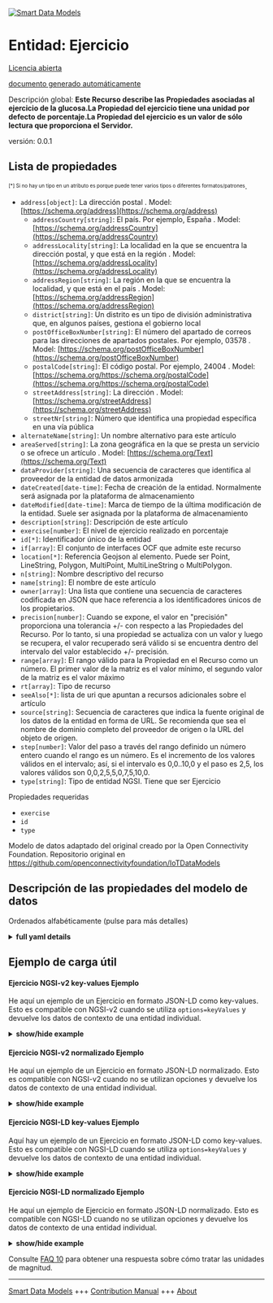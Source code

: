 <!-- 10-Header -->    
[![Smart Data Models](https://smartdatamodels.org/wp-content/uploads/2022/01/SmartDataModels_logo.png "Logo")](https://smartdatamodels.org)    
Entidad: Ejercicio    
==================<!-- /10-Header -->    
<!-- 15-License -->    
[Licencia abierta](https://github.com/smart-data-models//dataModel.OCF/blob/master/Exercise/LICENSE.md)    
[documento generado automáticamente](https://docs.google.com/presentation/d/e/2PACX-1vTs-Ng5dIAwkg91oTTUdt8ua7woBXhPnwavZ0FxgR8BsAI_Ek3C5q97Nd94HS8KhP-r_quD4H0fgyt3/pub?start=false&loop=false&delayms=3000#slide=id.gb715ace035_0_60)    
<!-- /15-License -->    
<!-- 20-Description -->    
Descripción global: **Este Recurso describe las Propiedades asociadas al ejercicio de la glucosa.La Propiedad del ejercicio tiene una unidad por defecto de porcentaje.La Propiedad del ejercicio es un valor de sólo lectura que proporciona el Servidor.**    
versión: 0.0.1    
<!-- /20-Description -->    
<!-- 30-PropertiesList -->    
## Lista de propiedades    
<sup><sub>[*] Si no hay un tipo en un atributo es porque puede tener varios tipos o diferentes formatos/patrones</sub></sup>.    
- `address[object]`: La dirección postal  . Model: [https://schema.org/address](https://schema.org/address)	- `addressCountry[string]`: El país. Por ejemplo, España  . Model: [https://schema.org/addressCountry](https://schema.org/addressCountry)    
	- `addressLocality[string]`: La localidad en la que se encuentra la dirección postal, y que está en la región  . Model: [https://schema.org/addressLocality](https://schema.org/addressLocality)    
	- `addressRegion[string]`: La región en la que se encuentra la localidad, y que está en el país  . Model: [https://schema.org/addressRegion](https://schema.org/addressRegion)    
	- `district[string]`: Un distrito es un tipo de división administrativa que, en algunos países, gestiona el gobierno local      
	- `postOfficeBoxNumber[string]`: El número del apartado de correos para las direcciones de apartados postales. Por ejemplo, 03578  . Model: [https://schema.org/postOfficeBoxNumber](https://schema.org/postOfficeBoxNumber)    
	- `postalCode[string]`: El código postal. Por ejemplo, 24004  . Model: [https://schema.org/https://schema.org/postalCode](https://schema.org/https://schema.org/postalCode)    
	- `streetAddress[string]`: La dirección  . Model: [https://schema.org/streetAddress](https://schema.org/streetAddress)    
	- `streetNr[string]`: Número que identifica una propiedad específica en una vía pública      
- `alternateName[string]`: Un nombre alternativo para este artículo  - `areaServed[string]`: La zona geográfica en la que se presta un servicio o se ofrece un artículo  . Model: [https://schema.org/Text](https://schema.org/Text)- `dataProvider[string]`: Una secuencia de caracteres que identifica al proveedor de la entidad de datos armonizada  - `dateCreated[date-time]`: Fecha de creación de la entidad. Normalmente será asignada por la plataforma de almacenamiento  - `dateModified[date-time]`: Marca de tiempo de la última modificación de la entidad. Suele ser asignada por la plataforma de almacenamiento  - `description[string]`: Descripción de este artículo  - `exercise[number]`: El nivel de ejercicio realizado en porcentaje  - `id[*]`: Identificador único de la entidad  - `if[array]`: El conjunto de interfaces OCF que admite este recurso  - `location[*]`: Referencia Geojson al elemento. Puede ser Point, LineString, Polygon, MultiPoint, MultiLineString o MultiPolygon.  - `n[string]`: Nombre descriptivo del recurso  - `name[string]`: El nombre de este artículo  - `owner[array]`: Una lista que contiene una secuencia de caracteres codificada en JSON que hace referencia a los identificadores únicos de los propietarios.  - `precision[number]`: Cuando se expone, el valor en "precisión" proporciona una tolerancia +/- con respecto a las Propiedades del Recurso. Por lo tanto, si una propiedad se actualiza con un valor y luego se recupera, el valor recuperado será válido si se encuentra dentro del intervalo del valor establecido +/- precisión.  - `range[array]`: El rango válido para la Propiedad en el Recurso como un número. El primer valor de la matriz es el valor mínimo, el segundo valor de la matriz es el valor máximo  - `rt[array]`: Tipo de recurso  - `seeAlso[*]`: lista de uri que apuntan a recursos adicionales sobre el artículo  - `source[string]`: Secuencia de caracteres que indica la fuente original de los datos de la entidad en forma de URL. Se recomienda que sea el nombre de dominio completo del proveedor de origen o la URL del objeto de origen.  - `step[number]`: Valor del paso a través del rango definido un número entero cuando el rango es un número.  Es el incremento de los valores válidos en el intervalo; así, si el intervalo es 0,0..10,0 y el paso es 2,5, los valores válidos son 0,0,2,5,5,0,7,5,10,0.  - `type[string]`: Tipo de entidad NGSI. Tiene que ser Ejercicio  <!-- /30-PropertiesList -->    
<!-- 35-RequiredProperties -->    
Propiedades requeridas    
- `exercise`  - `id`  - `type`  <!-- /35-RequiredProperties -->    
<!-- 40-RequiredProperties -->    
Modelo de datos adaptado del original creado por la Open Connectivity Foundation. Repositorio original en https://github.com/openconnectivityfoundation/IoTDataModels    
<!-- /40-RequiredProperties -->    
<!-- 50-DataModelHeader -->    
## Descripción de las propiedades del modelo de datos    
Ordenados alfabéticamente (pulse para más detalles)    
<!-- /50-DataModelHeader -->    
<!-- 60-ModelYaml -->    
<details><summary><strong>full yaml details</strong></summary>      
```yaml    
Exercise:      
  description: This Resource describes the Properties associated with glucose exercise.The exercise Property has a default unit of percentage.The exercise Property is a read-only value that is provided by the Server.      
  properties:      
    address:      
      description: The mailing address      
      properties:      
        addressCountry:      
          description: 'The country. For example, Spain'      
          type: string      
          x-ngsi:      
            model: https://schema.org/addressCountry      
            type: Property      
        addressLocality:      
          description: 'The locality in which the street address is, and which is in the region'      
          type: string      
          x-ngsi:      
            model: https://schema.org/addressLocality      
            type: Property      
        addressRegion:      
          description: 'The region in which the locality is, and which is in the country'      
          type: string      
          x-ngsi:      
            model: https://schema.org/addressRegion      
            type: Property      
        district:      
          description: 'A district is a type of administrative division that, in some countries, is managed by the local government'      
          type: string      
          x-ngsi:      
            type: Property      
        postOfficeBoxNumber:      
          description: 'The post office box number for PO box addresses. For example, 03578'      
          type: string      
          x-ngsi:      
            model: https://schema.org/postOfficeBoxNumber      
            type: Property      
        postalCode:      
          description: 'The postal code. For example, 24004'      
          type: string      
          x-ngsi:      
            model: https://schema.org/https://schema.org/postalCode      
            type: Property      
        streetAddress:      
          description: The street address      
          type: string      
          x-ngsi:      
            model: https://schema.org/streetAddress      
            type: Property      
        streetNr:      
          description: Number identifying a specific property on a public street      
          type: string      
          x-ngsi:      
            type: Property      
      type: object      
      x-ngsi:      
        model: https://schema.org/address      
        type: Property      
    alternateName:      
      description: An alternative name for this item      
      type: string      
      x-ngsi:      
        type: Property      
    areaServed:      
      description: The geographic area where a service or offered item is provided      
      type: string      
      x-ngsi:      
        model: https://schema.org/Text      
        type: Property      
    dataProvider:      
      description: A sequence of characters identifying the provider of the harmonised data entity      
      type: string      
      x-ngsi:      
        type: Property      
    dateCreated:      
      description: Entity creation timestamp. This will usually be allocated by the storage platform      
      format: date-time      
      type: string      
      x-ngsi:      
        type: Property      
    dateModified:      
      description: Timestamp of the last modification of the entity. This will usually be allocated by the storage platform      
      format: date-time      
      type: string      
      x-ngsi:      
        type: Property      
    description:      
      description: A description of this item      
      type: string      
      x-ngsi:      
        type: Property      
    exercise:      
      description: The level of exercise undertaken in percentage      
      maximum: 100.0      
      minimum: 0.0      
      readOnly: true      
      type: number      
      x-ngsi:      
        type: Property      
    id:      
      anyOf:      
        - description: Identifier format of any NGSI entity      
          maxLength: 256      
          minLength: 1      
          pattern: ^[\w\-\.\{\}\$\+\*\[\]`|~^@!,:\\]+$      
          type: string      
          x-ngsi:      
            type: Property      
        - description: Identifier format of any NGSI entity      
          format: uri      
          type: string      
          x-ngsi:      
            type: Property      
      description: Unique identifier of the entity      
      x-ngsi:      
        type: Property      
    if:      
      description: The OCF Interface set supported by this Resource      
      items:      
        enum:      
          - oic.if.s      
          - oic.if.baseline      
        maxLength: 64      
        type: string      
      minItems: 1      
      readOnly: true      
      type: array      
      uniqueItems: true      
      x-ngsi:      
        type: Property      
    location:      
      description: 'Geojson reference to the item. It can be Point, LineString, Polygon, MultiPoint, MultiLineString or MultiPolygon'      
      oneOf:      
        - description: Geojson reference to the item. Point      
          properties:      
            bbox:      
              items:      
                type: number      
              minItems: 4      
              type: array      
            coordinates:      
              items:      
                type: number      
              minItems: 2      
              type: array      
            type:      
              enum:      
                - Point      
              type: string      
          required:      
            - type      
            - coordinates      
          title: GeoJSON Point      
          type: object      
          x-ngsi:      
            type: GeoProperty      
        - description: Geojson reference to the item. LineString      
          properties:      
            bbox:      
              items:      
                type: number      
              minItems: 4      
              type: array      
            coordinates:      
              items:      
                items:      
                  type: number      
                minItems: 2      
                type: array      
              minItems: 2      
              type: array      
            type:      
              enum:      
                - LineString      
              type: string      
          required:      
            - type      
            - coordinates      
          title: GeoJSON LineString      
          type: object      
          x-ngsi:      
            type: GeoProperty      
        - description: Geojson reference to the item. Polygon      
          properties:      
            bbox:      
              items:      
                type: number      
              minItems: 4      
              type: array      
            coordinates:      
              items:      
                items:      
                  items:      
                    type: number      
                  minItems: 2      
                  type: array      
                minItems: 4      
                type: array      
              type: array      
            type:      
              enum:      
                - Polygon      
              type: string      
          required:      
            - type      
            - coordinates      
          title: GeoJSON Polygon      
          type: object      
          x-ngsi:      
            type: GeoProperty      
        - description: Geojson reference to the item. MultiPoint      
          properties:      
            bbox:      
              items:      
                type: number      
              minItems: 4      
              type: array      
            coordinates:      
              items:      
                items:      
                  type: number      
                minItems: 2      
                type: array      
              type: array      
            type:      
              enum:      
                - MultiPoint      
              type: string      
          required:      
            - type      
            - coordinates      
          title: GeoJSON MultiPoint      
          type: object      
          x-ngsi:      
            type: GeoProperty      
        - description: Geojson reference to the item. MultiLineString      
          properties:      
            bbox:      
              items:      
                type: number      
              minItems: 4      
              type: array      
            coordinates:      
              items:      
                items:      
                  items:      
                    type: number      
                  minItems: 2      
                  type: array      
                minItems: 2      
                type: array      
              type: array      
            type:      
              enum:      
                - MultiLineString      
              type: string      
          required:      
            - type      
            - coordinates      
          title: GeoJSON MultiLineString      
          type: object      
          x-ngsi:      
            type: GeoProperty      
        - description: Geojson reference to the item. MultiLineString      
          properties:      
            bbox:      
              items:      
                type: number      
              minItems: 4      
              type: array      
            coordinates:      
              items:      
                items:      
                  items:      
                    items:      
                      type: number      
                    minItems: 2      
                    type: array      
                  minItems: 4      
                  type: array      
                type: array      
              type: array      
            type:      
              enum:      
                - MultiPolygon      
              type: string      
          required:      
            - type      
            - coordinates      
          title: GeoJSON MultiPolygon      
          type: object      
          x-ngsi:      
            type: GeoProperty      
      x-ngsi:      
        type: GeoProperty      
    n:      
      description: Friendly name of the Resource      
      maxLength: 64      
      readOnly: true      
      type: string      
      x-ngsi:      
        type: Property      
    name:      
      description: The name of this item      
      type: string      
      x-ngsi:      
        type: Property      
    owner:      
      description: A List containing a JSON encoded sequence of characters referencing the unique Ids of the owner(s)      
      items:      
        anyOf:      
          - description: Identifier format of any NGSI entity      
            maxLength: 256      
            minLength: 1      
            pattern: ^[\w\-\.\{\}\$\+\*\[\]`|~^@!,:\\]+$      
            type: string      
            x-ngsi:      
              type: Property      
          - description: Identifier format of any NGSI entity      
            format: uri      
            type: string      
            x-ngsi:      
              type: Property      
        description: Unique identifier of the entity      
        x-ngsi:      
          type: Property      
      type: array      
      x-ngsi:      
        type: Property      
    precision:      
      description: 'When exposed the value in ''precision'' provides a +/- tolerance against the Properties in the Resource. Thus if a Property is UPDATED to a value and that Property then RETRIEVED, the RETRIEVED value is valid if in the range of the set value +/- precision'      
      readOnly: true      
      type: number      
      x-ngsi:      
        type: Property      
    range:      
      description: 'The valid range for the Property in the Resource as a number. The first value in the array is the minimum value, the second value in the array is the maximum value'      
      items:      
        type: number      
      maxItems: 2      
      minItems: 2      
      readOnly: true      
      type: array      
      x-ngsi:      
        type: Property      
    rt:      
      description: Resource Type      
      items:      
        enum:      
          - oic.r.glucose.exercise      
        maxLength: 64      
        type: string      
      minItems: 1      
      readOnly: true      
      type: array      
      uniqueItems: true      
      x-ngsi:      
        type: Property      
    seeAlso:      
      description: list of uri pointing to additional resources about the item      
      oneOf:      
        - items:      
            format: uri      
            type: string      
          minItems: 1      
          type: array      
        - format: uri      
          type: string      
      x-ngsi:      
        type: Property      
    source:      
      description: 'A sequence of characters giving the original source of the entity data as a URL. Recommended to be the fully qualified domain name of the source provider, or the URL to the source object'      
      type: string      
      x-ngsi:      
        type: Property      
    step:      
      description: 'Step value across the defined range an integer when the range is a number.  This is the increment for valid values across the range; so if range is 0.0..10.0 and step is 2.5 then valid values are 0.0,2.5,5.0,7.5,10.0'      
      readOnly: true      
      type: number      
      x-ngsi:      
        type: Property      
    type:      
      description: NGSI entity type. It has to be Exercise      
      enum:      
        - Exercise      
      type: string      
      x-ngsi:      
        type: Property      
  required:      
    - exercise      
    - id      
    - type      
  type: object      
  x-derived-from: https://raw.githubusercontent.com/openconnectivityfoundation/IoTDataModels/master/ExerciseResURI.swagger.json      
  x-disclaimer: 'Redistribution and use in source and binary forms, with or without modification, are permitted  provided that the license conditions are met. Copyleft (c) 2022 Contributors to Smart Data Models Program'      
  x-license-url: https://github.com/smart-data-models/dataModel.OCF/blob/master/Exercise/LICENSE.md      
  x-model-schema: https://smart-data-models.github.io/dataModel.OCF/Exercise/schema.json      
  x-model-tags: OCF      
  x-version: 0.0.1      
```    
</details>      
<!-- /60-ModelYaml -->    
<!-- 70-MiddleNotes -->    
<!-- /70-MiddleNotes -->    
<!-- 80-Examples -->    
## Ejemplo de carga útil    
#### Ejercicio NGSI-v2 key-values Ejemplo    
He aquí un ejemplo de un Ejercicio en formato JSON-LD como key-values. Esto es compatible con NGSI-v2 cuando se utiliza `options=keyValues` y devuelve los datos de contexto de una entidad individual.    
<details><summary><strong>show/hide example</strong></summary>      
```json  
{  
  "id": "urn:ngsi-ld:Exercise:id:WZTE:82421948",  
  "dateCreated": "1991-02-08T18:14:04Z",  
  "dateModified": "1976-09-20T18:37:42Z",  
  "source": "Line",  
  "name": "Partner sto",  
  "alternateName": "Onto knowle",  
  "description": "Every manage political record word group food break. Picture suddenly drug rule bring determine some forward. Beyond chair recently and.",  
  "dataProvider": "Own available buy country store build before. Already against which continue. Look road article quickly.",  
  "owner": [  
    "urn:ngsi-ld:Exercise:items:UJLN:86914131",  
    "urn:ngsi-ld:Exercise:items:GILX:20870916"  
  ],  
  "seeAlso": [  
    "urn:ngsi-ld:Exercise:items:QIDT:79230225"  
  ],  
  "location": {  
    "type": "Point",  
    "coordinates": [  
      28.732768,  
      177.344405  
    ]  
  },  
  "address": {  
    "streetAddress": "Likely improve notice. True power home price check real leader.",  
    "addressLocality": "School name care se",  
    "addressRegion": "Organization r",  
    "addressCountry": "Industry product another know",  
    "postalCode": "First degree response able state more. Couple part cup",  
    "postOfficeBoxNumber": "Son break either president stage population boy. Everything affect American race.",  
    "streetNr": "Water voice travel among see ",  
    "district": "Full"  
  },  
  "areaServed": "Buy break marriage also friend reach. Turn phone heart window. Assume be seek article.",  
  "rt": [  
    "oic.r.glucose.exercise"  
  ],  
  "exercise": 7.3,  
  "range": [  
    29.4,  
    265.1  
  ],  
  "step": 20.6,  
  "precision": 454.9,  
  "n": "Send former rest foreign project. Against",  
  "if": [  
    "oic.if.baseline"  
  ],  
  "type": "Exercise"  
}  
```  
</details>    
#### Ejercicio NGSI-v2 normalizado Ejemplo    
He aquí un ejemplo de un Ejercicio en formato JSON-LD normalizado. Esto es compatible con NGSI-v2 cuando no se utilizan opciones y devuelve los datos de contexto de una entidad individual.    
<details><summary><strong>show/hide example</strong></summary>      
```json  
{  
  "id": "urn:ngsi-ld:Exercise:id:WZTE:82421948",  
  "dateCreated": {  
    "type": "DateTime",  
    "value": "1991-02-08T18:14:04Z"  
  },  
  "dateModified": {  
    "type": "DateTime",  
    "value": "1976-09-20T18:37:42Z"  
  },  
  "source": {  
    "type": "Text",  
    "value": "Line"  
  },  
  "name": {  
    "type": "Text",  
    "value": "Partner sto"  
  },  
  "alternateName": {  
    "type": "Text",  
    "value": "Onto knowle"  
  },  
  "description": {  
    "type": "Text",  
    "value": "Every manage political record word group food break. Picture suddenly drug rule bring determine some forward. Beyond chair recently and."  
  },  
  "dataProvider": {  
    "type": "Text",  
    "value": "Own available buy country store build before. Already against which continue. Look road article quickly."  
  },  
  "owner": {  
    "type": "StructuredValue",  
    "value": [  
      "urn:ngsi-ld:Exercise:items:UJLN:86914131",  
      "urn:ngsi-ld:Exercise:items:GILX:20870916"  
    ]  
  },  
  "seeAlso": {  
    "type": "StructuredValue",  
    "value": [  
      "urn:ngsi-ld:Exercise:items:QIDT:79230225"  
    ]  
  },  
  "location": {  
    "type": "geo:json",  
    "value": {  
      "type": "Point",  
      "coordinates": [  
        28.732768,  
        177.344405  
      ]  
    }  
  },  
  "address": {  
    "type": "StructuredValue",  
    "value": {  
      "streetAddress": "Likely improve notice. True power home price check real leader.",  
      "addressLocality": "School name care se",  
      "addressRegion": "Organization r",  
      "addressCountry": "Industry product another know",  
      "postalCode": "First degree response able state more. Couple part cup",  
      "postOfficeBoxNumber": "Son break either president stage population boy. Everything affect American race.",  
      "streetNr": "Water voice travel among see ",  
      "district": "Full"  
    }  
  },  
  "areaServed": {  
    "type": "Text",  
    "value": "Buy break marriage also friend reach. Turn phone heart window. Assume be seek article."  
  },  
  "rt": {  
    "type": "StructuredValue",  
    "value": [  
      "oic.r.glucose.exercise"  
    ]  
  },  
  "exercise": {  
    "type": "Number",  
    "value": 7.3  
  },  
  "range": {  
    "type": "StructuredValue",  
    "value": [  
      29.4,  
      265.1  
    ]  
  },  
  "step": {  
    "type": "Number",  
    "value": 20.6  
  },  
  "precision": {  
    "type": "Number",  
    "value": 454.9  
  },  
  "n": {  
    "type": "Text",  
    "value": "Send former rest foreign project. Against"  
  },  
  "if": {  
    "type": "StructuredValue",  
    "value": [  
      "oic.if.baseline"  
    ]  
  },  
  "type": "Exercise"  
}  
```  
</details>    
#### Ejercicio NGSI-LD key-values Ejemplo    
Aquí hay un ejemplo de un Ejercicio en formato JSON-LD como key-values. Esto es compatible con NGSI-LD cuando se utiliza `options=keyValues` y devuelve los datos de contexto de una entidad individual.    
<details><summary><strong>show/hide example</strong></summary>      
```json  
{  
  "id": "urn:ngsi-ld:Exercise:id:WZTE:82421948",  
  "dateCreated": "1991-02-08T18:14:04Z",  
  "dateModified": "1976-09-20T18:37:42Z",  
  "source": "Line",  
  "name": "Partner sto",  
  "alternateName": "Onto knowle",  
  "description": "Every manage political record word group food break. Picture suddenly drug rule bring determine some forward. Beyond chair recently and.",  
  "dataProvider": "Own available buy country store build before. Already against which continue. Look road article quickly.",  
  "owner": [  
    "urn:ngsi-ld:Exercise:items:UJLN:86914131",  
    "urn:ngsi-ld:Exercise:items:GILX:20870916"  
  ],  
  "seeAlso": [  
    "urn:ngsi-ld:Exercise:items:QIDT:79230225"  
  ],  
  "location": {  
    "type": "Point",  
    "coordinates": [  
      28.732768,  
      177.344405  
    ]  
  },  
  "address": {  
    "streetAddress": "Likely improve notice. True power home price check real leader.",  
    "addressLocality": "School name care se",  
    "addressRegion": "Organization r",  
    "addressCountry": "Industry product another know",  
    "postalCode": "First degree response able state more. Couple part cup",  
    "postOfficeBoxNumber": "Son break either president stage population boy. Everything affect American race.",  
    "streetNr": "Water voice travel among see ",  
    "district": "Full"  
  },  
  "areaServed": "Buy break marriage also friend reach. Turn phone heart window. Assume be seek article.",  
  "rt": [  
    "oic.r.glucose.exercise"  
  ],  
  "exercise": 7.3,  
  "range": [  
    29.4,  
    265.1  
  ],  
  "step": 20.6,  
  "precision": 454.9,  
  "n": "Send former rest foreign project. Against",  
  "if": [  
    "oic.if.baseline"  
  ],  
  "type": "Exercise",  
  "@context": [  
    "https://smartdatamodels.org/context.jsonld"  
  ]  
}  
```  
</details>    
#### Ejercicio NGSI-LD normalizado Ejemplo    
He aquí un ejemplo de Ejercicio en formato JSON-LD normalizado. Esto es compatible con NGSI-LD cuando no se utilizan opciones y devuelve los datos de contexto de una entidad individual.    
<details><summary><strong>show/hide example</strong></summary>      
```json  
{  
    "id": "urn:ngsi-ld:Exercise:id:WZTE:82421948",  
    "dateCreated": {  
        "type": "Property",  
        "value": {  
            "@type": "DateTime",  
            "@value": "1991-02-08T18:14:04Z"  
        }  
    },  
    "dateModified": {  
        "type": "Property",  
        "value": {  
            "@type": "DateTime",  
            "@value": "1976-09-20T18:37:42Z"  
        }  
    },  
    "source": {  
        "type": "Property",  
        "value": "Line"  
    },  
    "name": {  
        "type": "Property",  
        "value": "Partner sto"  
    },  
    "alternateName": {  
        "type": "Property",  
        "value": "Onto knowle"  
    },  
    "description": {  
        "type": "Property",  
        "value": "Every manage political record word group food break. Picture suddenly drug rule bring determine some forward. Beyond chair recently and."  
    },  
    "dataProvider": {  
        "type": "Property",  
        "value": "Own available buy country store build before. Already against which continue. Look road article quickly."  
    },  
    "owner": {  
        "type": "Property",  
        "value": [  
            "urn:ngsi-ld:Exercise:items:UJLN:86914131",  
            "urn:ngsi-ld:Exercise:items:GILX:20870916"  
        ]  
    },  
    "seeAlso": {  
        "type": "Property",  
        "value": [  
            "urn:ngsi-ld:Exercise:items:QIDT:79230225"  
        ]  
    },  
    "location": {  
        "type": "GeoProperty",  
        "value": {  
            "type": "Point",  
            "coordinates": [  
                28.732768,  
                177.344405  
            ]  
        }  
    },  
    "address": {  
        "type": "Property",  
        "value": {  
            "streetAddress": "Likely improve notice. True power home price check real leader.",  
            "addressLocality": "School name care se",  
            "addressRegion": "Organization r",  
            "addressCountry": "Industry product another know",  
            "postalCode": "First degree response able state more. Couple part cup",  
            "postOfficeBoxNumber": "Son break either president stage population boy. Everything affect American race.",  
            "streetNr": "Water voice travel among see ",  
            "district": "Full"  
        }  
    },  
    "areaServed": {  
        "type": "Property",  
        "value": "Buy break marriage also friend reach. Turn phone heart window. Assume be seek article."  
    },  
    "rt": {  
        "type": "Property",  
        "value": [  
            "oic.r.glucose.exercise"  
        ]  
    },  
    "exercise": {  
        "type": "Property",  
        "value": 7.3  
    },  
    "range": {  
        "type": "Property",  
        "value": [  
            29.4,  
            265.1  
        ]  
    },  
    "step": {  
        "type": "Property",  
        "value": 20.6  
    },  
    "precision": {  
        "type": "Property",  
        "value": 454.9  
    },  
    "n": {  
        "type": "Property",  
        "value": "Send former rest foreign project. Against"  
    },  
    "if": {  
        "type": "Property",  
        "value": [  
            "oic.if.baseline"  
        ]  
    },  
    "type": "Exercise",  
    "@context": [  
        "https://smartdatamodels.org/context.jsonld"  
    ]  
}  
```  
</details><!-- /80-Examples -->    
<!-- 90-FooterNotes -->    
<!-- /90-FooterNotes -->    
<!-- 95-Units -->    
Consulte [FAQ 10](https://smartdatamodels.org/index.php/faqs/) para obtener una respuesta sobre cómo tratar las unidades de magnitud.    
<!-- /95-Units -->    
<!-- 97-LastFooter -->    
---    
[Smart Data Models](https://smartdatamodels.org) +++ [Contribution Manual](https://bit.ly/contribution_manual) +++ [About](https://bit.ly/Introduction_SDM)<!-- /97-LastFooter -->    
